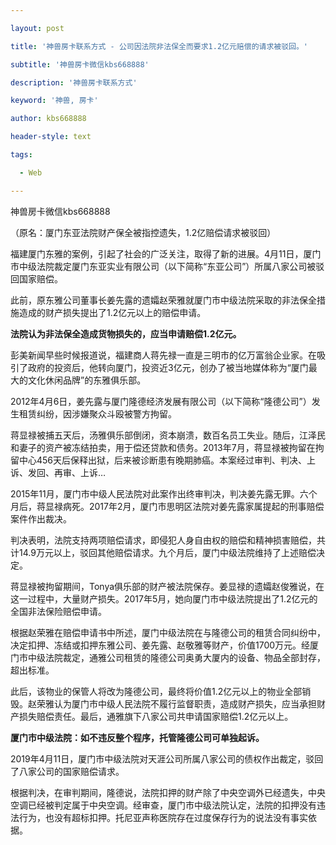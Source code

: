 ---
layout: post
title: '神兽房卡联系方式 - 公司因法院非法保全而要求1.2亿元赔偿的请求被驳回。'
subtitle: '神兽房卡微信kbs668888'
description: '神兽房卡联系方式'
keyword: '神兽, 房卡'
author: kbs668888
header-style: text
tags:
  - Web
---
神兽房卡微信kbs668888

（原名：厦门东亚法院财产保全被指控遗失，1.2亿赔偿请求被驳回）

福建厦门东雅的案例，引起了社会的广泛关注，取得了新的进展。4月11日，厦门市中级法院裁定厦门东亚实业有限公司（以下简称“东亚公司”）所属八家公司被驳回国家赔偿。

此前，原东雅公司董事长姜先露的遗孀赵荣雅就厦门市中级法院采取的非法保全措施造成的财产损失提出了1.2亿元以上的赔偿申请。

 **法院认为非法保全造成货物损失的，应当申请赔偿1.2亿元。**

彭美新闻早些时候报道说，福建商人蒋先禄一直是三明市的亿万富翁企业家。在吸引了政府的投资后，他转向厦门，投资近3亿元，创办了被当地媒体称为“厦门最大的文化休闲品牌”的东雅俱乐部。

2012年4月6日，姜先露与厦门隆德经济发展有限公司（以下简称“隆德公司”）发生租赁纠纷，因涉嫌聚众斗殴被警方拘留。

蒋显禄被捕五天后，汤雅俱乐部倒闭，资本崩溃，数百名员工失业。随后，江泽民和妻子的资产被冻结拍卖，用于偿还贷款和债务。2013年7月，蒋显禄被拘留在拘留中心456天后保释出狱，后来被诊断患有晚期肺癌。本案经过审判、判决、上诉、发回、再审、上诉…

2015年11月，厦门市中级人民法院对此案作出终审判决，判决姜先露无罪。六个月后，蒋显禄病死。2017年2月，厦门市思明区法院对姜先露家属提起的刑事赔偿案件作出裁决。

判决表明，法院支持两项赔偿请求，即侵犯人身自由权的赔偿和精神损害赔偿，共计14.9万元以上，驳回其他赔偿请求。九个月后，厦门中级法院维持了上述赔偿决定。

蒋显禄被拘留期间，Tonya俱乐部的财产被法院保存。姜显禄的遗孀赵俊雅说，在这一过程中，大量财产损失。2017年5月，她向厦门市中级法院提出了1.2亿元的全国非法保险赔偿申请。

根据赵荣雅在赔偿申请书中所述，厦门中级法院在与隆德公司的租赁合同纠纷中，决定扣押、冻结或扣押东雅公司、姜先露、赵敬雅等财产，价值1700万元。经厦门市中级法院裁定，通雅公司租赁的隆德公司奥勇大厦内的设备、物品全部封存，超出标准。

此后，该物业的保管人将改为隆德公司，最终将价值1.2亿元以上的物业全部销毁。赵荣雅认为厦门市中级人民法院不履行监督职责，造成财产损失，应当承担财产损失赔偿责任。最后，通雅旗下八家公司共申请国家赔偿1.2亿元以上。

 **厦门市中级法院：如不违反整个程序，托管隆德公司可单独起诉。**

2019年4月11日，厦门市中级法院对天涯公司所属八家公司的债权作出裁定，驳回了八家公司的国家赔偿请求。

根据判决，在审判期间，隆德说，法院扣押的财产除了中央空调外已经遗失，中央空调已经被判定属于中央空调。经审查，厦门市中级法院认定，法院的扣押没有违法行为，也没有超标扣押。托尼亚声称医院存在过度保存行为的说法没有事实依据。

